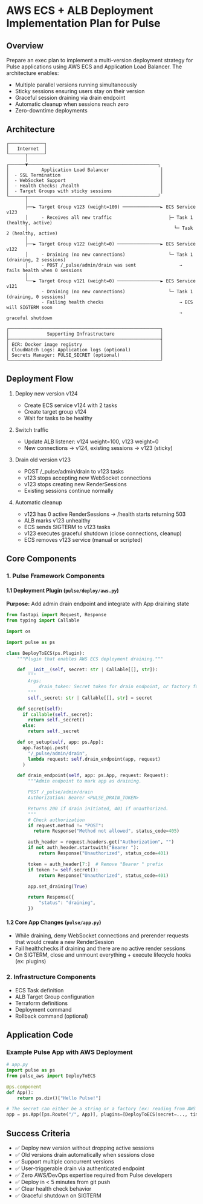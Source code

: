 # AWS ECS + ALB Deployment Implementation Plan for Pulse

## Overview

Prepare an exec plan to implement a multi-version deployment strategy for Pulse applications using AWS ECS and Application Load Balancer. The architecture enables:

- Multiple parallel versions running simultaneously
- Sticky sessions ensuring users stay on their version
- Graceful session draining via drain endpoint
- Automatic cleanup when sessions reach zero
- Zero-downtime deployments

## Architecture

```
┌─────────────┐
│   Internet  │
└──────┬──────┘
       │
┌──────▼────────────────────────────────────────────────┐
│            Application Load Balancer                   │
│  - SSL Termination                                     │
│  - WebSocket Support                                   │
│  - Health Checks: /health                              │
│  - Target Groups with sticky sessions                  │
└──────┬────────────────────────────────────────────────┘
       │
       ├──► Target Group v123 (weight=100) ──────────────► ECS Service v123
       │     - Receives all new traffic                     ├─ Task 1 (healthy, active)
       │                                                      └─ Task 2 (healthy, active)
       │
       ├──► Target Group v122 (weight=0) ────────────────► ECS Service v122
       │     - Draining (no new connections)                └─ Task 1 (draining, 2 sessions)
       │     - POST /_pulse/admin/drain was sent                → fails health when 0 sessions
       │
       └──► Target Group v121 (weight=0) ────────────────► ECS Service v121
             - Draining (no new connections)                └─ Task 1 (draining, 0 sessions)
             - Failing health checks                            → ECS will SIGTERM soon
                                                                → graceful shutdown

┌────────────────────────────────────────────────────────┐
│              Supporting Infrastructure                 │
├────────────────────────────────────────────────────────┤
│ ECR: Docker image registry                             │
│ CloudWatch Logs: Application logs (optional)           │
│ Secrets Manager: PULSE_SECRET (optional)               │
└────────────────────────────────────────────────────────┘
```

## Deployment Flow

1. Deploy new version v124
   - Create ECS service v124 with 2 tasks
   - Create target group v124
   - Wait for tasks to be healthy

2. Switch traffic
   - Update ALB listener: v124 weight=100, v123 weight=0
   - New connections → v124, existing sessions → v123 (sticky)

3. Drain old version v123
   - POST /_pulse/admin/drain to v123 tasks
   - v123 stops accepting new WebSocket connections
   - v123 stops creating new RenderSessions
   - Existing sessions continue normally

4. Automatic cleanup
   - v123 has 0 active RenderSessions → /health starts returning 503
   - ALB marks v123 unhealthy
   - ECS sends SIGTERM to v123 tasks
   - v123 executes graceful shutdown (close connections, cleanup)
   - ECS removes v123 service (manual or scripted)

## Core Components

### 1. Pulse Framework Components

#### 1.1 Deployment Plugin (`pulse/deploy/aws.py`)

**Purpose:** Add admin drain endpoint and integrate with App draining state

```python
from fastapi import Request, Response
from typing import Callable

import os

import pulse as ps

class DeployToECS(ps.Plugin):
    """Plugin that enables AWS ECS deployment draining."""

    def __init__(self, secret: str | Callable[[], str]):
        """
        Args:
            drain_token: Secret token for drain endpoint, or factory function
        """
        self._secret: str | Callable[[], str] = secret

    def secret(self):
      if callable(self._secret):
        return self._secret()
      else:
        return self._secret

    def on_setup(self, app: ps.App):
      app.fastapi.post(
        "/_pulse/admin/drain",
        lambda request: self.drain_endpoint(app, request)
      )

    def drain_endpoint(self, app: ps.App, request: Request):
        """Admin endpoint to mark app as draining.

        POST /_pulse/admin/drain
        Authorization: Bearer <PULSE_DRAIN_TOKEN>

        Returns 200 if drain initiated, 401 if unauthorized.
        """
        # Check authorization
        if request.method != "POST":
          return Response("Method not allowed", status_code=405)

        auth_header = request.headers.get("Authorization", "")
        if not auth_header.startswith("Bearer "):
            return Response("Unauthorized", status_code=401)

        token = auth_header[7:]  # Remove "Bearer " prefix
        if token != self.secret():
            return Response("Unauthorized", status_code=401)

        app.set_draining(True)

        return Response({
            "status": "draining",
        })
```

#### 1.2 Core App Changes (`pulse/app.py`)

- While draining, deny WebSocket connections and prerender requests that would create a new RenderSession
- Fail healthchecks if draining and there are no active render sessions
- On SIGTERM, close and unmount everything + execute lifecycle hooks (ex: plugins)

### 2. Infrastructure Components

- ECS Task definition
- ALB Target Group configuration
- Terraform definitions
- Deployment command
- Rollback command (optional)

## Application Code

### Example Pulse App with AWS Deployment

```python
# app.py
import pulse as ps
from pulse_aws import DeployToECS

@ps.component
def App():
    return ps.div()["Hello Pulse!"]

# The secret can either be a string or a factory (ex: reading from AWS Secrets Manager)
app = ps.App([ps.Route("/", App)], plugins=[DeployToECS(secret=..., timeout=...)])
```

## Success Criteria

- ✅ Deploy new version without dropping active sessions
- ✅ Old versions drain automatically when sessions close
- ✅ Support multiple concurrent versions
- ✅ User-triggerable drain via authenticated endpoint
- ✅ Zero AWS/DevOps expertise required from Pulse developers
- ✅ Deploy in < 5 minutes from git push
- ✅ Clear health check behavior
- ✅ Graceful shutdown on SIGTERM
